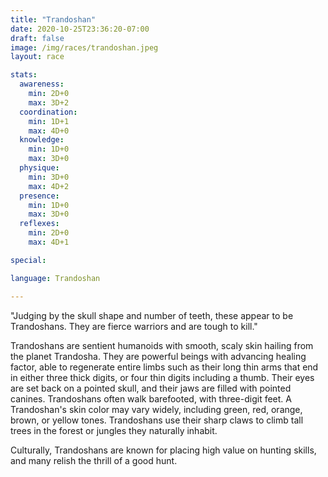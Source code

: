 ```yaml
---
title: "Trandoshan"
date: 2020-10-25T23:36:20-07:00
draft: false
image: /img/races/trandoshan.jpeg
layout: race

stats:
  awareness:
    min: 2D+0
    max: 3D+2
  coordination:
    min: 1D+1
    max: 4D+0
  knowledge:
    min: 1D+0
    max: 3D+0
  physique:
    min: 3D+0
    max: 4D+2
  presence:
    min: 1D+0
    max: 3D+0
  reflexes:
    min: 2D+0
    max: 4D+1

special:

language: Trandoshan

---
```

"Judging by the skull shape and number of teeth, these appear to be Trandoshans. They are fierce warriors and are tough to kill."

Trandoshans are sentient humanoids with smooth, scaly skin hailing from the planet Trandosha. They are powerful beings with advancing healing factor, able to regenerate entire limbs such as their long thin arms that end in either three thick digits, or four thin digits including a thumb. Their eyes are set back on a pointed skull, and their jaws are filled with pointed canines. Trandoshans often walk barefooted, with three-digit feet. A Trandoshan's skin color may vary widely, including green, red, orange, brown, or yellow tones. Trandoshans use their sharp claws to climb tall trees in the forest or jungles they naturally inhabit.

Culturally, Trandoshans are known for placing high value on hunting skills, and many relish the thrill of a good hunt. 


